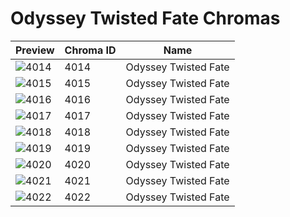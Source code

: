 # Odyssey Twisted Fate Chromas



| Preview | Chroma ID | Name |
|---------|-----------|------|
| ![4014](https://raw.communitydragon.org/latest/plugins/rcp-be-lol-game-data/global/default/v1/champion-chroma-images/4/4014.png) | 4014 | Odyssey Twisted Fate |
| ![4015](https://raw.communitydragon.org/latest/plugins/rcp-be-lol-game-data/global/default/v1/champion-chroma-images/4/4015.png) | 4015 | Odyssey Twisted Fate |
| ![4016](https://raw.communitydragon.org/latest/plugins/rcp-be-lol-game-data/global/default/v1/champion-chroma-images/4/4016.png) | 4016 | Odyssey Twisted Fate |
| ![4017](https://raw.communitydragon.org/latest/plugins/rcp-be-lol-game-data/global/default/v1/champion-chroma-images/4/4017.png) | 4017 | Odyssey Twisted Fate |
| ![4018](https://raw.communitydragon.org/latest/plugins/rcp-be-lol-game-data/global/default/v1/champion-chroma-images/4/4018.png) | 4018 | Odyssey Twisted Fate |
| ![4019](https://raw.communitydragon.org/latest/plugins/rcp-be-lol-game-data/global/default/v1/champion-chroma-images/4/4019.png) | 4019 | Odyssey Twisted Fate |
| ![4020](https://raw.communitydragon.org/latest/plugins/rcp-be-lol-game-data/global/default/v1/champion-chroma-images/4/4020.png) | 4020 | Odyssey Twisted Fate |
| ![4021](https://raw.communitydragon.org/latest/plugins/rcp-be-lol-game-data/global/default/v1/champion-chroma-images/4/4021.png) | 4021 | Odyssey Twisted Fate |
| ![4022](https://raw.communitydragon.org/latest/plugins/rcp-be-lol-game-data/global/default/v1/champion-chroma-images/4/4022.png) | 4022 | Odyssey Twisted Fate |